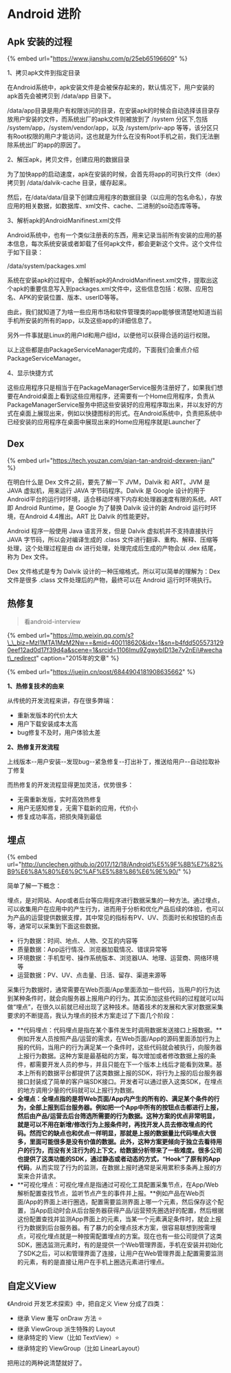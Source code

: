 # Android 进阶

## Apk 安装的过程

{% embed url="https://www.jianshu.com/p/25eb65196609" %}

1、拷贝apk文件到指定目录

在Android系统中，apk安装文件是会被保存起来的，默认情况下，用户安装的apk首先会被拷贝到 /data/app 目录下。

/data/app目录是用户有权限访问的目录，在安装apk的时候会自动选择该目录存放用户安装的文件，而系统出厂的apk文件则被放到了 /system 分区下,包括 /system/app，/system/vendor/app，以及 /system/priv-app 等等，该分区只有Root权限的用户才能访问，这也就是为什么在没有Root手机之前，我们无法删除系统出厂的app的原因了。

2、解压apk，拷贝文件，创建应用的数据目录

为了加快app的启动速度，apk在安装的时候，会首先将app的可执行文件（dex）拷贝到 /data/dalvik-cache 目录，缓存起来。

然后，在/data/data/目录下创建应用程序的数据目录（以应用的包名命名），存放应用的相关数据，如数据库、xml文件、cache、二进制的so动态库等等。

3、解析apk的AndroidManifinest.xml文件

Android系统中，也有一个类似注册表的东西，用来记录当前所有安装的应用的基本信息，每次系统安装或者卸载了任何apk文件，都会更新这个文件。这个文件位于如下目录：

/data/system/packages.xml

系统在安装apk的过程中，会解析apk的AndroidManifinest.xml文件，提取出这个apk的重要信息写入到packages.xml文件中，这些信息包括：权限、应用包名、APK的安装位置、版本、userID等等。

由此，我们就知道了为啥一些应用市场和软件管理类的app能够很清楚地知道当前手机所安装的所有的app，以及这些app的详细信息了。

另外一件事就是Linux的用户Id和用户组Id，以便他可以获得合适的运行权限。

以上这些都是由PackageServiceManager完成的，下面我们会重点介绍PackageServiceManager。

4、显示快捷方式

这些应用程序只是相当于在PackageManagerService服务注册好了，如果我们想要在Android桌面上看到这些应用程序，还需要有一个Home应用程序，负责从PackageManagerService服务中把这些安装好的应用程序取出来，并以友好的方式在桌面上展现出来，例如以快捷图标的形式。在Android系统中，负责把系统中已经安装的应用程序在桌面中展现出来的Home应用程序就是Launcher了

## Dex

{% embed url="https://tech.youzan.com/qian-tan-android-dexwen-jian/" %}

在明白什么是 Dex 文件之前，要先了解一下 JVM，Dalvik 和 ART。JVM 是 JAVA 虚拟机，用来运行 JAVA 字节码程序。Dalvik 是 Google 设计的用于 Android平台的运行时环境，适合移动环境下内存和处理器速度有限的系统。ART 即 Android Runtime，是 Google 为了替换 Dalvik 设计的新 Android 运行时环境，在Android 4.4推出。ART 比 Dalvik 的性能更好。

Android 程序一般使用 Java 语言开发，但是 Dalvik 虚拟机并不支持直接执行 JAVA 字节码，所以会对编译生成的 .class 文件进行翻译、重构、解释、压缩等处理，这个处理过程是由 dx 进行处理，处理完成后生成的产物会以 .dex 结尾，称为 Dex 文件。

Dex 文件格式是专为 Dalvik 设计的一种压缩格式。所以可以简单的理解为：Dex 文件是很多 .class 文件处理后的产物，最终可以在 Android 运行时环境执行。

## 热修复

> 看android-interview

{% embed url="https://mp.weixin.qq.com/s?\_\_biz=MzI1MTA1MzM2Nw==&mid=400118620&idx=1&sn=b4fdd5055731290eef12ad0d17f39d4a&scene=1&srcid=1106Imu9ZgwybID13e7y2nEi\#wechat\_redirect" caption="2015年的文章" %}

{% embed url="https://juejin.cn/post/6844904181908635662" %}

**1、热修复技术的由来**

从传统的开发流程来讲，存在很多弊端：

* 重新发版本的代价太大
* 用户下载安装成本太高
* bug修复不及时，用户体验太差

**2、热修复开发流程**

上线版本--用户安装--发现bug--紧急修复--打出补丁，推送给用户--自动拉取补丁修复

而热修复的开发流程显得更加灵活，优势很多：

* 无需重新发版，实时高效热修复
* 用户无感知修复，无需下载新的应用，代价小
* 修复成功率高，把损失降到最低

## 埋点

{% embed url="http://unclechen.github.io/2017/12/18/Android%E5%9F%8B%E7%82%B9%E6%8A%80%E6%9C%AF%E5%88%86%E6%9E%90/" %}

简单了解一下概念：

埋点，是对网站、App或者后台等应用程序进行数据采集的一种方法。通过埋点，可以收集用户在应用中的产生行为，进而用于分析和优化产品后续的体验，也可以为产品的运营提供数据支撑，其中常见的指标有PV、UV、页面时长和按钮的点击等，通常可以采集到下面这些数据。

* 行为数据：时间、地点、人物、交互的内容等
* 质量数据：App运行情况、浏览器加载情况、错误异常等
* 环境数据：手机型号、操作系统版本、浏览器UA、地理、运营商、网络环境等
* 运营数据：PV、UV、点击量、日活、留存、渠道来源等

采集行为数据时，通常需要在Web页面/App里面添加一些代码，当用户的行为达到某种条件时，就会向服务器上报用户的行为。其实添加这些代码的过程就可以叫做“埋点”，在很久以前就已经出现了这种技术。随着技术的发展和大家对数据采集要求的不断提高，我认为埋点的技术方案走过了下面几个阶段：

* **代码埋点：代码埋点是指在某个事件发生时调用数据发送接口上报数据。**例如开发人员按照产品/运营的需求，在Web页面/App的源码里面添加行为上报的代码，当用户的行为满足某一个条件时，这些代码就会被执行，向服务器上报行为数据。这种方案是最基础的方案，每次增加或者修改数据上报的条件，都需要开发人员的参与，并且只能在下一个版本上线后才能看到效果。基本上所有的数据平台都提供了这类数据上报的SDK，将行为上报的后台服务器接口封装成了简单的客户端SDK接口。开发者可以通过嵌入这类SDK，在埋点的地方调用少量的代码就可以上报行为数据。
* **全埋点：全埋点指的是将Web页面/App内产生的所有的、满足某个条件的行为，全部上报到后台服务器。**例如把一个App中所有的按钮点击都进行上报，然后由产品/运营去后台筛选所需要的行为数据。这种方案的优点非常明显，就是可以不用在新增/修改行为上报条件时，再找开发人员去修改埋点的代码。然而它的缺点也和优点一样明显，那就是上报的数据量比代码埋点大很多，里面可能很多是没有价值的数据。此外，这种方案更倾向于独立去看待用户的行为，而没有关注行为的上下文，给数据分析带来了一些难度。很多公司也提供了这类功能的SDK，通过静态或者动态的方式，**“Hook”了原有的App代码**，从而实现了行为的监测，在数据上报时通常是采用累积多条再上报的方案来合并请求。
* **可视化埋点：可视化埋点是指通过可视化工具配置采集节点，在App/Web解析配置查找节点，监听节点产生的事件并上报。**例如产品在Web页面/App的界面上进行圈选，配置需要监测界面上哪一个元素，然后保存这个配置，当App启动时会从后台服务器获得产品/运营预先圈选好的配置，然后根据这份配置查找并监测App界面上的元素，当某一个元素满足条件时，就会上报行为数据到后台服务器。有了暴力的全埋点技术方案，很容易联想到按需埋点，可视化埋点就是一种按需配置埋点的方案。现在也有一些公司提供了这类SDK，圈选监测元素时，有的是提供一个Web管理界面，手机在安装并初始化了SDK之后，可以和管理界面了连接，让用户在Web管理界面上配置需要监测的元素，有的是直接让用户在手机上圈选元素进行埋点。

## 自定义View

《Android 开发艺术探索》中，把自定义 View 分成了四类：

* 继承 View 重写 onDraw 方法 ⭐️
* 继承 ViewGroup 派生特殊的 Layout
* 继承特定的 View（比如 TextView）⭐️
* 继承特定的 ViewGroup（比如 LinearLayout）

把用过的两种说清楚就好了。

